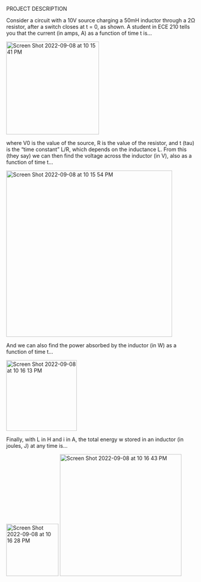 PROJECT DESCRIPTION

Consider a circuit with a 10V source charging a 50mH inductor through a 2Ω resistor, after a switch closes at t = 0, as shown. A student in ECE 210 tells you that the current (in amps, A) as a function of time t is...

<img width="247" alt="Screen Shot 2022-09-08 at 10 15 41 PM" src="https://user-images.githubusercontent.com/42018336/189257971-64794cf5-1a6b-4fa9-a19f-a6c3d119fc1e.png">

where V0 is the value of the source, R is the value of the resistor, and
t (tau) is the “time constant” L/R, which depends on the inductance L. From this (they say) we can then find the voltage across the inductor (in V), also as a function of time t...

<img width="442" alt="Screen Shot 2022-09-08 at 10 15 54 PM" src="https://user-images.githubusercontent.com/42018336/189257992-f3563115-e6df-44d3-8506-681b744efc4a.png">

And we can also find the power absorbed by the inductor (in W) as a function of time t...

<img width="188" alt="Screen Shot 2022-09-08 at 10 16 13 PM" src="https://user-images.githubusercontent.com/42018336/189258026-b19fd759-1c09-4280-85cd-2f5fd2b8e7ef.png">

Finally, with L in H and i in A, the total energy w stored in an inductor (in joules, J) at any time is...

<img width="139" alt="Screen Shot 2022-09-08 at 10 16 28 PM" src="https://user-images.githubusercontent.com/42018336/189258038-742cee88-6014-4b1d-8dcc-744d2e123a38.png">

<img width="324" alt="Screen Shot 2022-09-08 at 10 16 43 PM" src="https://user-images.githubusercontent.com/42018336/189258077-abe29ad9-3b51-4f32-9ca1-d2e69cb3f87c.png">
